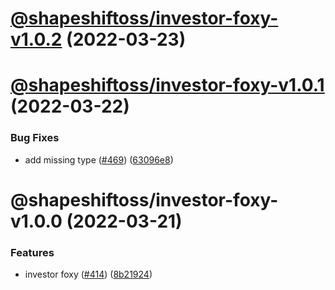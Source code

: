 # [@shapeshiftoss/investor-foxy-v1.0.2](https://github.com/shapeshift/lib/compare/@shapeshiftoss/investor-foxy-v1.0.1...@shapeshiftoss/investor-foxy-v1.0.2) (2022-03-23)

# [@shapeshiftoss/investor-foxy-v1.0.1](https://github.com/shapeshift/lib/compare/@shapeshiftoss/investor-foxy-v1.0.0...@shapeshiftoss/investor-foxy-v1.0.1) (2022-03-22)


### Bug Fixes

* add missing type ([#469](https://github.com/shapeshift/lib/issues/469)) ([63096e8](https://github.com/shapeshift/lib/commit/63096e81b2090eacfd6c21cdd22742f2e3869a55))

# @shapeshiftoss/investor-foxy-v1.0.0 (2022-03-21)


### Features

* investor foxy ([#414](https://github.com/shapeshift/lib/issues/414)) ([8b21924](https://github.com/shapeshift/lib/commit/8b21924ff1830d025db6748706bd126e28688606))
